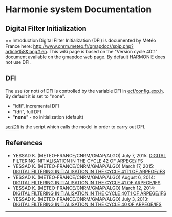 # Harmonie system Documentation
## **Digital Filter Initialization**
== Introduction
Digital Filter Initialization (DFI) is documented by Météo France here: [http://www.cnrm.meteo.fr/gmapdoc//spip.php?article158&lang# en](http://www.cnrm.meteo.fr/gmapdoc//spip.php?article158&langen). This wiki page is based on the "Version cycle 40t1" document available on the gmapdoc web page. By default HARMONIE does not use DFI. 

## DFI

The use (or not) of DFI is controlled by the variable DFI in [ecf/config_exp.h](Harmonie/ecf/config_exp.h?rev=release-43h2.beta.3). By default it is set to "none". 

 * "idfi", incremental DFI
 * "fdfi", full DFI 
 * "__none__" - no initialization (default)

[scr/Dfi](Harmonie/scr/Dfi?rev=release-43h2.beta.3) is the script which calls the model in order to carry out DFI.

## References
 * YESSAD K. (METEO-FRANCE/CNRM/GMAP/ALGO) July 7, 2015: [DIGITAL FILTERING INITIALISATION IN THE CYCLE 42 OF ARPEGE/IFS](http://www.cnrm.meteo.fr/gmapdoc//IMG/pdf/ykdfi42.pdf)
 * YESSAD K. (METEO-FRANCE/CNRM/GMAP/ALGO) March 17, 2015: [DIGITAL FILTERING INITIALISATION IN THE CYCLE 41T1 OF ARPEGE/IFS](http://www.cnrm.meteo.fr/gmapdoc//IMG/pdf/ykdfi41t1.pdf)
 * YESSAD K. (METEO-FRANCE/CNRM/GMAP/ALGO) August 6, 2014: [DIGITAL FILTERING INITIALISATION IN THE CYCLE 41 OF ARPEGE/IFS](http://www.cnrm.meteo.fr/gmapdoc//IMG/pdf/ykdfi41.pdf)
 * YESSAD K. (METEO-FRANCE/CNRM/GMAP/ALGO) March 12, 2014: [DIGITAL FILTERING INITIALISATION IN THE CYCLE 40T1 OF ARPEGE/IFS](http://www.cnrm.meteo.fr/gmapdoc//IMG/pdf/ykdfi40t1.pdf)
 * YESSAD K. (METEO-FRANCE/CNRM/GMAP/ALGO) July 3, 2013: [DIGITAL FILTERING INITIALISATION IN THE CYCLE 40 OF ARPEGE/IFS](http://www.cnrm.meteo.fr/gmapdoc//IMG/pdf/ykdfi40.pdf)



----


